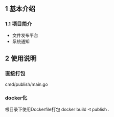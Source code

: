 #
## 1 基本介绍
### 1.1 项目简介
- 文件发布平台 
- 系统通知

## 2 使用说明
### 直接打包
cmd/publish/main.go
### docker化
根目录下使用Dockerfile打包 docker build -t publish .



